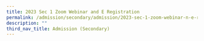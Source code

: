 ```yaml
---
title: 2023 Sec 1 Zoom Webinar and E Registration
permalink: /admission/secondary/admission/2023-sec-1-zoom-webinar-n-e-registration/
description: ""
third_nav_title: Admission (Secondary)
---
```

